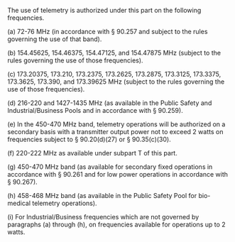 The use of telemetry is authorized under this part on the following frequencies.

(a) 72-76 MHz (in accordance with § 90.257 and subject to the rules governing the use of that band).

(b) 154.45625, 154.46375, 154.47125, and 154.47875 MHz (subject to the rules governing the use of those frequencies).

(c) 173.20375, 173.210, 173.2375, 173.2625, 173.2875, 173.3125, 173.3375, 173.3625, 173.390, and 173.39625 MHz (subject to the rules governing the use of those frequencies).

(d) 216-220 and 1427-1435 MHz (as available in the Public Safety and Industrial/Business Pools and in accordance with § 90.259).

(e) In the 450-470 MHz band, telemetry operations will be authorized on a secondary basis with a transmitter output power not to exceed 2 watts on frequencies subject to § 90.20(d)(27) or § 90.35(c)(30).

(f) 220-222 MHz as available under subpart T of this part.

(g) 450-470 MHz band (as available for secondary fixed operations in accordance with § 90.261 and for low power operations in accordance with § 90.267).

(h) 458-468 MHz band (as available in the Public Safety Pool for bio-medical telemetry operations).

(i) For Industrial/Business frequencies which are not governed by paragraphs (a) through (h), on frequencies available for operations up to 2 watts.

